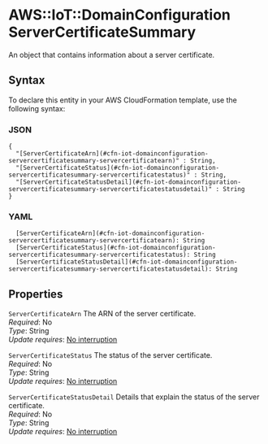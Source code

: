 # AWS::IoT::DomainConfiguration ServerCertificateSummary<a name="aws-properties-iot-domainconfiguration-servercertificatesummary"></a>

An object that contains information about a server certificate\.

## Syntax<a name="aws-properties-iot-domainconfiguration-servercertificatesummary-syntax"></a>

To declare this entity in your AWS CloudFormation template, use the following syntax:

### JSON<a name="aws-properties-iot-domainconfiguration-servercertificatesummary-syntax.json"></a>

```
{
  "[ServerCertificateArn](#cfn-iot-domainconfiguration-servercertificatesummary-servercertificatearn)" : String,
  "[ServerCertificateStatus](#cfn-iot-domainconfiguration-servercertificatesummary-servercertificatestatus)" : String,
  "[ServerCertificateStatusDetail](#cfn-iot-domainconfiguration-servercertificatesummary-servercertificatestatusdetail)" : String
}
```

### YAML<a name="aws-properties-iot-domainconfiguration-servercertificatesummary-syntax.yaml"></a>

```
  [ServerCertificateArn](#cfn-iot-domainconfiguration-servercertificatesummary-servercertificatearn): String
  [ServerCertificateStatus](#cfn-iot-domainconfiguration-servercertificatesummary-servercertificatestatus): String
  [ServerCertificateStatusDetail](#cfn-iot-domainconfiguration-servercertificatesummary-servercertificatestatusdetail): String
```

## Properties<a name="aws-properties-iot-domainconfiguration-servercertificatesummary-properties"></a>

`ServerCertificateArn` <a name="cfn-iot-domainconfiguration-servercertificatesummary-servercertificatearn"></a>
The ARN of the server certificate\.  
_Required_: No  
_Type_: String  
_Update requires_: [No interruption](https://docs.aws.amazon.com/AWSCloudFormation/latest/UserGuide/using-cfn-updating-stacks-update-behaviors.html#update-no-interrupt)

`ServerCertificateStatus` <a name="cfn-iot-domainconfiguration-servercertificatesummary-servercertificatestatus"></a>
The status of the server certificate\.  
_Required_: No  
_Type_: String  
_Update requires_: [No interruption](https://docs.aws.amazon.com/AWSCloudFormation/latest/UserGuide/using-cfn-updating-stacks-update-behaviors.html#update-no-interrupt)

`ServerCertificateStatusDetail` <a name="cfn-iot-domainconfiguration-servercertificatesummary-servercertificatestatusdetail"></a>
Details that explain the status of the server certificate\.  
_Required_: No  
_Type_: String  
_Update requires_: [No interruption](https://docs.aws.amazon.com/AWSCloudFormation/latest/UserGuide/using-cfn-updating-stacks-update-behaviors.html#update-no-interrupt)
